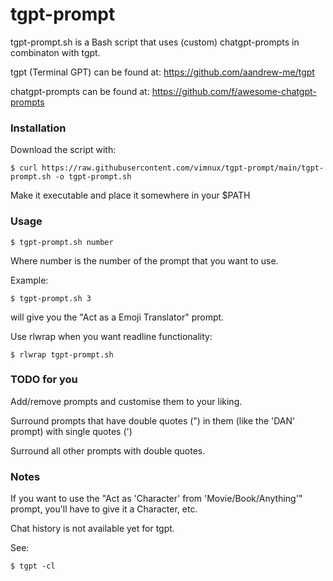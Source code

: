 # tgpt-prompt
tgpt-prompt.sh is a Bash script that uses (custom) chatgpt-prompts
in combinaton with tgpt.

tgpt (Terminal GPT) can be found at:
https://github.com/aandrew-me/tgpt

chatgpt-prompts can be found at:
https://github.com/f/awesome-chatgpt-prompts

### Installation
Download the script with:

    $ curl https://raw.githubusercontent.com/vimnux/tgpt-prompt/main/tgpt-prompt.sh -o tgpt-prompt.sh

Make it executable and place it somewhere in your $PATH

### Usage

    $ tgpt-prompt.sh number


Where number is the number of the prompt that you want to use.

Example:

    $ tgpt-prompt.sh 3

will give you the "Act as a Emoji Translator" prompt.

Use rlwrap when you want readline functionality:

    $ rlwrap tgpt-prompt.sh
    
### TODO for you
Add/remove prompts and customise them to your liking.

Surround prompts that have double quotes (") in them (like the 'DAN' prompt) with single quotes (')

Surround all other prompts with double quotes.

### Notes
If you want to use the "Act as 'Character' from 'Movie/Book/Anything'" prompt, you'll have to give it a Character, etc.

Chat history is not available yet for tgpt.

See:

    $ tgpt -cl
